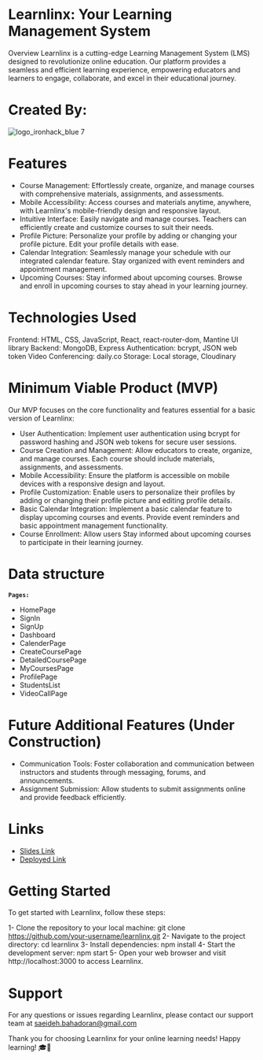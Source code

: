 # Learnlinx: Your Learning Management System
Overview
Learnlinx is a cutting-edge Learning Management System (LMS) designed to revolutionize online education. Our platform provides a seamless and efficient learning experience, empowering educators and learners to engage, collaborate, and excel in their educational journey.

# Created By:
![logo_ironhack_blue 7](https://files.fm/u/z37n4se8jm)


# Features
- Course Management: Effortlessly create, organize, and manage courses with comprehensive materials, assignments, and assessments.
- Mobile Accessibility: Access courses and materials anytime, anywhere, with Learnlinx's mobile-friendly design and responsive layout.
- Intuitive Interface: Easily navigate and manage courses. Teachers can efficiently create and customize courses to suit their needs.
- Profile Picture: Personalize your profile by adding or changing your profile picture. Edit your profile details with ease.
- Calendar Integration: Seamlessly manage your schedule with our integrated calendar feature. Stay organized with event reminders and appointment management.
- Upcoming Courses: Stay informed about upcoming courses. Browse and enroll in upcoming courses to stay ahead in your learning journey.

  
# Technologies Used

Frontend: HTML, CSS, JavaScript, React, react-router-dom, Mantine UI library
Backend: MongoDB, Express
Authentication: bcrypt, JSON web token
Video Conferencing: daily.co
Storage: Local storage, Cloudinary
  
# Minimum Viable Product (MVP)
Our MVP focuses on the core functionality and features essential for a basic version of Learnlinx:

- User Authentication: Implement user authentication using bcrypt for password hashing and JSON web tokens for secure user sessions.
- Course Creation and Management: Allow educators to create, organize, and manage courses. Each course should include materials, assignments, and assessments.
- Mobile Accessibility: Ensure the platform is accessible on mobile devices with a responsive design and layout.
- Profile Customization: Enable users to personalize their profiles by adding or changing their profile picture and editing profile details.
- Basic Calendar Integration: Implement a basic calendar feature to display upcoming courses and events. Provide event reminders and basic appointment management functionality.
- Course Enrollment: Allow users Stay informed about upcoming courses to participate in their learning journey.

# Data structure
**`Pages:`**

  - HomePage <br>
  - SignIn <br>
  - SignUp <br>
  - Dashboard <br>
  - CalenderPage <br>
  - CreateCoursePage <br>
  - DetailedCoursePage <br>
  - MyCoursesPage <br>
  - ProfilePage <br>
  - StudentsList <br>
  - VideoCallPage <br>
  
# Future Additional Features (Under Construction)
- Communication Tools: Foster collaboration and communication between instructors and students through messaging, forums, and announcements.
- Assignment Submission: Allow students to submit assignments online and provide feedback efficiently.
  
# Links
- [Slides Link]()
- [Deployed Link](https://learnlinx.netlify.app/)

# Getting Started
To get started with Learnlinx, follow these steps:

1- Clone the repository to your local machine:
    git clone https://github.com/your-username/learnlinx.git
2- Navigate to the project directory:
    cd learnlinx
3- Install dependencies:
    npm install
4- Start the development server:
    npm start
5- Open your web browser and visit http://localhost:3000 to access Learnlinx.

# Support

For any questions or issues regarding Learnlinx, please contact our support team at saeideh.bahadoran@gmail.com

Thank you for choosing Learnlinx for your online learning needs! Happy learning! 🎓🚀

